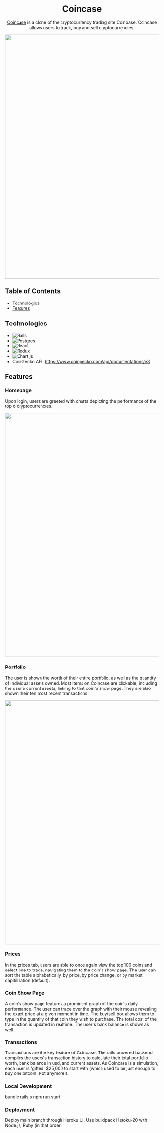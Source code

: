 <h1 align="center">Coincase</h1>
<p align="center">
<a href='https://www.coincase-juliantipler.com/#/'>Coincase</a> is a clone of the cryptocurrency trading site Coinbase. Coincase allows users to track, buy and sell cryptocurrencies.
</p>
<p align="center">
<img align="center" src="https://media.giphy.com/media/rfEGD0tuYwjCmFqZLX/giphy.gif" width="800">
</p>

## Table of Contents

- [Technologies](#technologies)
- [Features](#Features)

## Technologies
* ![Rails](https://img.shields.io/badge/rails-%23CC0000.svg?style=for-the-badge&logo=ruby-on-rails&logoColor=white)
* ![Postgres](https://img.shields.io/badge/postgres-%23316192.svg?style=for-the-badge&logo=postgresql&logoColor=white)
* ![React](https://img.shields.io/badge/react-%2320232a.svg?style=for-the-badge&logo=react&logoColor=%2361DAFB)
* ![Redux](https://img.shields.io/badge/redux-%23593d88.svg?style=for-the-badge&logo=redux&logoColor=white)
* ![Chart.js](https://img.shields.io/badge/chart.js-F5788D.svg?style=for-the-badge&logo=chart.js&logoColor=white)
* CoinGecko API: https://www.coingecko.com/api/documentations/v3


## Features

### Homepage
Upon login, users are greeted with charts depicting the performance of the top 6 cryptocurrencies.

<img src="https://media.giphy.com/media/BReM60ipFoDf6U3Gan/giphy.gif" width="800">

### Portfolio
The user is shown the worth of their entire portfolio, as well as the quantity of individual assets owned. Most items on Coincase are clickable, including the user's current assets, linking to that coin's show page. They are also shown their ten most recent transactions.

<img src="https://media.giphy.com/media/ZTEBkK2l5meRrrUnEf/giphy.gif" width="800">

### Prices
In the prices tab, users are able to once again view the top 100 coins and select one to trade, navigating them to the coin's show page. The user can sort the table alphabetically, by price, by price change, or by market capitilization (default).

### Coin Show Page
A coin's show page features a prominent graph of the coin's daily performance. The user can trace over the graph with their mouse revealing the exact price at a given moment in time. The buy/sell box allows them to type in the quantity of that coin they wish to purchase. The total cost of the transaction is updated in realtime. The user's bank balance is shown as well.

### Transactions
Transactions are the key feature of Coincase. The rails powered backend compiles the users's transaction history to calculate their total portfolio worth, bank balance in usd, and current assets. As Coincase is a simulation, each user is 'gifted' $25,000 to start with (which used to be just enough to buy one bitcoin. Not anymore!).

### Local Development
bundle
rails s
npm run start


### Deployment
Deploy main branch through Heroku UI. Use buildpack Heroku-20 with Node.js, Ruby (in that order)

